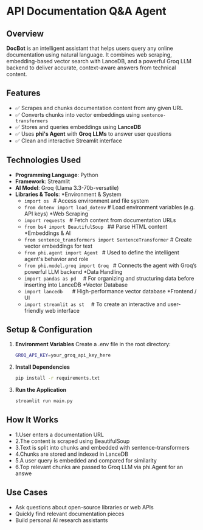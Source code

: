 
# API Documentation Q&A Agent

## Overview

**DocBot** is an intelligent assistant that helps users query any online documentation using natural language. It combines web scraping, embedding-based vector search with LanceDB, and a powerful Groq LLM backend to deliver accurate, context-aware answers from technical content.


## Features

- ✅ Scrapes and chunks documentation content from any given URL
- ✅ Converts chunks into vector embeddings using `sentence-transformers`
- ✅ Stores and queries embeddings using **LanceDB**
- ✅ Uses **phi's Agent** with **Groq LLMs** to answer user questions
- ✅ Clean and interactive Streamlit interface

## Technologies Used
- **Programming Language**: Python
- **Framework**: Streamlit
- **AI Model**: Groq (Llama 3.3-70b-versatile)
- **Libraries & Tools**:
  *Environment & System
  - `import os `                           # Access environment and file system
  - `from dotenv import load_dotenv`       # Load environment variables (e.g. API keys)
  *Web Scraping
  - `import requests `                     # Fetch content from documentation URLs
  - `from bs4 import BeautifulSoup `       ## Parse HTML content
  *Embeddings & AI
  - `from sentence_transformers import SentenceTransformer`   # Create vector embeddings for text
  - `from phi.agent import Agent `         # Used to define the intelligent agent's behavior and role
  - `from phi.model.groq import Groq `     # Connects the agent with Groq’s powerful LLM backend
  *Data Handling
  - `import pandas as pd  `                # For organizing and structuring data before inserting into LanceDB
  *Vector Database
  - `import lancedb   `                    # High-performance vector database
  *Frontend / UI
  - `import streamlit as st  `             # To create an interactive and user-friendly web interface
  
  


## Setup & Configuration
1. **Environment Variables**
   Create a .env file in the root directory:
    ```sh
    GROQ_API_KEY=your_groq_api_key_here
   ```
  

3. **Install Dependencies**
   ```sh
   pip install -r requirements.txt
   ```

4. **Run the Application**
   ```sh
   streamlit run main.py
   ```


## How It Works
- 1.User enters a documentation URL
- 2.The content is scraped using BeautifulSoup
- 3.Text is split into chunks and embedded with sentence-transformers
- 4.Chunks are stored and indexed in LanceDB
- 5.A user query is embedded and compared for similarity
- 6.Top relevant chunks are passed to Groq LLM via phi.Agent for an answe

## Use Cases
 - Ask questions about open-source libraries or web APIs
 - Quickly find relevant documentation pieces
 - Build personal AI research assistants








